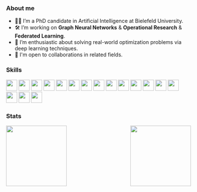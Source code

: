 ### About me

- 👩‍🎓 I’m a PhD candidate in Artificial Intelligence at Bielefeld University.
- 🛠 I’m working on **Graph Neural Networks** & **Operational Research** & **Federated Learning**.
- 🤩 I’m enthusiastic about solving real-world optimization problems via deep learning techniques.
- 🤝 I'm open to collaborations in related fields.

### Skills

<img height=30 src="https://img.shields.io/badge/python-3670A0?style=for-the-badge&logo=python&logoColor=ffdd54"> <img height=30 src="https://img.shields.io/badge/PyTorch-%23EE4C2C.svg?style=for-the-badge&logo=PyTorch&logoColor=white"> <img height=30 src="https://img.shields.io/badge/PyG-FDEE21?style=flat-square&logo=PyG&logoColor=black"> <img height=30 src="https://img.shields.io/badge/Anaconda-%2344A833.svg?style=for-the-badge&logo=anaconda&logoColor=white"> <img height=30 src="https://img.shields.io/badge/jupyter-%23FF9900.svg?style=for-the-badge&logo=jupyter&logoColor=white"> <img height=30 src="https://img.shields.io/badge/Matplotlib-%23ffffff.svg?style=for-the-badge&logo=Matplotlib&logoColor=black"> <img height=30 src="https://img.shields.io/badge/numpy-%23013243.svg?style=for-the-badge&logo=numpy&logoColor=white"> <img height=30 src="https://img.shields.io/badge/git-%23F05033.svg?style=for-the-badge&logo=git&logoColor=white"> <img height=30 src="https://img.shields.io/badge/github-%23121011.svg?style=for-the-badge&logo=github&logoColor=white"> <img height=30 src="https://img.shields.io/badge/scikit--learn-%23F7931E.svg?style=for-the-badge&logo=scikit-learn&logoColor=white"> <img height=30 src="https://img.shields.io/badge/OverLeaf-%234ea94b.svg?style=for-the-badge&logo=overleaf&logoColor=white"> <img height=30 src="https://img.shields.io/badge/github%20pages-121013?style=for-the-badge&logo=github&logoColor=white"> <img height=30 src="https://img.shields.io/badge/Latex-%232671E5.svg?style=for-the-badge&logo=latex&logoColor=white"> <img height=30 src="https://img.shields.io/badge/SciPy-%230C55A5.svg?style=for-the-badge&logo=scipy&logoColor=%white"> <img height=30 src="https://img.shields.io/badge/MatLab-%23FF9900.svg?style=for-the-badge&logo=matlab&logoColor=%white"> <img height=30 src="https://img.shields.io/badge/pandas-%23150458.svg?style=for-the-badge&logo=pandas&logoColor=white"> <img height=30 src="https://img.shields.io/badge/PyCharm-F2C811?style=for-the-badge&logo=PyCharm&logoColor=white">

### Stats
<img src="https://github-readme-streak-stats.herokuapp.com?user=shiqing-liu&theme=dark&background=000000" align="left" height=165em>
<img src="https://github-readme-stats.vercel.app/api/top-langs/?username=shiqing-liu&layout=compact&theme=vision-friendly-dark" align="right" height=165em>


<!--
**Shiqing-Liu/Shiqing-Liu** is a ✨ _special_ ✨ repository because its `README.md` (this file) appears on your GitHub profile.

- ☕ Fun facts ...
  - 💬 Ich spreche ein bisschen Deutsch, und ich lerne immer noch fleißig.
  - 🛹 I play surfskate (only when the weather is good) and badminton (in bad weather too).
  - 🐶 I'm a dog-lover but I have no pets (yet).
  - 🌎 I like traveling and have been to 10+ countries.



<img height=30 src="https://img.shields.io/badge/Microsoft%20SQL%20Server-CC2927?style=for-the-badge&logo=microsoft%20sql%20server&logoColor=white"> <img height=30 src="https://img.shields.io/badge/mysql-4479A1.svg?style=for-the-badge&logo=mysql&logoColor=white"> <img height=30 src="https://img.shields.io/badge/postgres-%23316192.svg?style=for-the-badge&logo=postgresql&logoColor=white"> <img height=30 src="https://img.shields.io/badge/sqlite-%2307405e.svg?style=for-the-badge&logo=sqlite&logoColor=white"> <img height=30 src="https://img.shields.io/badge/Visual%20Studio%20Code-0078d7.svg?style=for-the-badge&logo=visual-studio-code&logoColor=white">  <img height=30 src="https://img.shields.io/badge/docker-%230db7ed.svg?style=for-the-badge&logo=docker&logoColor=white"> <img height=30 src="https://img.shields.io/badge/kubernetes-%23326ce5.svg?style=for-the-badge&logo=kubernetes&logoColor=white"> <img height=30 src="https://img.shields.io/badge/flask-%23000.svg?style=for-the-badge&logo=flask&logoColor=white"> <img height=30 src="https://img.shields.io/badge/FastAPI-005571?style=for-the-badge&logo=fastapi"> <img height=30 src="https://img.shields.io/badge/AWS-%23FF9900.svg?style=for-the-badge&logo=amazon-aws&logoColor=white"> <img height=30 src="https://img.shields.io/badge/azure-%230072C6.svg?style=for-the-badge&logo=microsoftazure&logoColor=white"> <img height=30 src="https://img.shields.io/badge/mlflow-%23d9ead3.svg?style=for-the-badge&logo=numpy&logoColor=blue"> <img height=30 src="https://img.shields.io/badge/Apache%20Spark-FDEE21?style=flat-square&logo=apachespark&logoColor=black"> <img height=30 src="https://img.shields.io/badge/Keras-%23D00000.svg?style=for-the-badge&logo=Keras&logoColor=white">   <img height=30 src="https://img.shields.io/badge/Plotly-%233F4F75.svg?style=for-the-badge&logo=plotly&logoColor=white">   <img height=30 src="https://img.shields.io/badge/SciPy-%230C55A5.svg?style=for-the-badge&logo=scipy&logoColor=%white"> <img height=30 src="https://img.shields.io/badge/TensorFlow-%23FF6F00.svg?style=for-the-badge&logo=TensorFlow&logoColor=white">  <img height=30 src="https://img.shields.io/badge/Microsoft_Excel-217346?style=for-the-badge&logo=microsoft-excel&logoColor=white"> <img height=30 src="https://img.shields.io/badge/-Arduino-00979D?style=for-the-badge&logo=Arduino&logoColor=white"> <img height=30 src="https://img.shields.io/badge/jira-%230A0FFF.svg?style=for-the-badge&logo=jira&logoColor=white"> <img height=30 src="https://img.shields.io/badge/Postman-FF6C37?style=for-the-badge&logo=postman&logoColor=white"> <img height=30 src="https://img.shields.io/badge/power_bi-F2C811?style=for-the-badge&logo=powerbi&logoColor=black">  <img height=30 src="https://img.shields.io/badge/confluence-%23172BF4.svg?style=for-the-badge&logo=confluence&logoColor=white"> <img height=30 src="https://img.shields.io/badge/Oracle-F80000?style=for-the-badge&logo=oracle&logoColor=white"> <img height=30 src="https://img.shields.io/badge/github%20actions-%232671E5.svg?style=for-the-badge&logo=githubactions&logoColor=white">
<img height=30 src="https://img.shields.io/badge/Tableau-E97627?style=for-the-badge&logo=Tableau&logoColor=white"> <img height=30 src="https://img.shields.io/badge/Google%20Analytics-E37400?style=for-the-badge&logo=google%20analytics&logoColor=white"> <img height=30 src="https://img.shields.io/badge/dialogflow-FF9800?style=for-the-badge&logo=dialogflow&logoColor=white"> <img height=30 src="https://img.shields.io/badge/Databricks-FF3621?style=for-the-badge&logo=Databricks&logoColor=white"> 

-->

